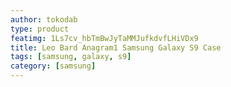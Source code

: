 ```yaml
---
author: tokodab
type: product
featimg: 1Ls7cv_hbTmBwJyTaMMJufkdvfLHiVDx9
title: Leo Bard Anagram1 Samsung Galaxy S9 Case
tags: [samsung, galaxy, s9]
category: [samsung]
---
```

